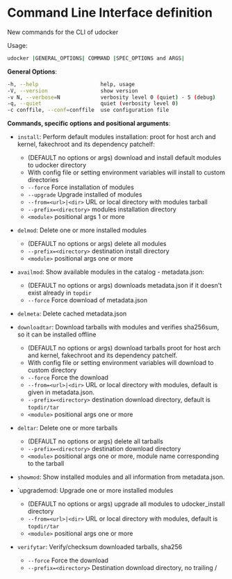# Command Line Interface definition

New commands for the CLI of udocker

Usage:

```bash
udocker |GENERAL_OPTIONS| COMMAND |SPEC_OPTIONS and ARGS|
```

**General Options**:

```bash
-h, --help                    help, usage
-V, --version                 show version
-v N, --verbose=N             verbosity level 0 (quiet) - 5 (debug)
-q, --quiet                   quiet (verbosity level 0)
-c conffile, --conf=conffile  use configuration file
```

**Commands, specific options and positional arguments**:

* `install`: Perform default modules installation: proot for host arch and kernel, fakechroot and
  its dependency patchelf:
  * (DEFAULT no options or args) download and install default modules to udocker directory
  * With config file or setting environment variables will install to custom directories
  * `--force`                Force installation of modules
  * `--upgrade`              Upgrade installed of modules
  * `--from=<url>|<dir>`     URL or local directory with modules tarball
  * `--prefix=<directory>`   modules installation directory
  * `<module>`               positional args 1 or more

* `delmod`: Delete one or more installed modules
  * (DEFAULT no options or args) delete all modules
  * `--prefix=<directory>`   destination install directory
  * `<module>`               positional args one or more

* `availmod`: Show available modules in the catalog - metadata.json:
  * (DEFAULT no options or args) downloads metadata.json if it doesn't exist already in `topdir`
  * `--force`                Force download of metadata.json

* `delmeta`: Delete cached metadata.json

* `downloadtar`: Download tarballs with modules and verifies sha256sum, so it can be installed
  offline
  * (DEFAULT no options or args) download tarballs proot for host arch and kernel, fakechroot and
  its dependency patchelf.
  * With config file or setting environment variables will download to custom directory
  * `--force`                Force the download
  * `--from=<url>|<dir>`     URL or local directory with modules, default is given in metadata.json.
  * `--prefix=<directory>`   destination download directory, default is `topdir/tar`
  * `<module>`               positional args one or more

* `deltar`: Delete one or more tarballs
  * (DEFAULT no options or args) delete all tarballs
  * `--prefix=<directory>`   destination download directory
  * `<module>`               positional args one or more, module name corresponding to the tarball

* `showmod`: Show installed modules and all information from metadata.json.

* `upgrademod: Upgrade one or more installed modules
  * (DEFAULT no options or args) upgrade all modules to udocker_install directory
  * `--from=<url>|<dir>`     URL or local directory with modules, default is `topdir/tar`
  * `<module>`               positional args one or more

* `verifytar`: Verify/checksum downloaded tarballs, sha256
  * `--force`                Force the download
  * `--prefix=<directory>`   Destination download directory, no trailing /
